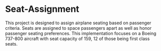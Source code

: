 # Seat-Assignment
This project is designed to assign airplane seating based on passenger criteria. Seats are assigned to space passengers apart as well as honor passenger seating preferences.
This implementation focuses on a Boeing 737-800 aircraft with seat capacity of 159, 12 of those being first class seats.
